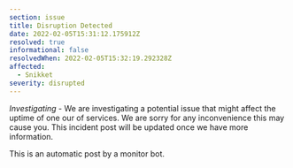 ```yaml
---
section: issue
title: Disruption Detected
date: 2022-02-05T15:31:12.175912Z
resolved: true
informational: false
resolvedWhen: 2022-02-05T15:32:19.292328Z
affected:
  - Snikket
severity: disrupted
---
```

*Investigating* - We are investigating a potential issue that might affect the uptime of one our of services. We are sorry for any inconvenience this may cause you. This incident post will be updated once we have more information.

This is an automatic post by a monitor bot.
        